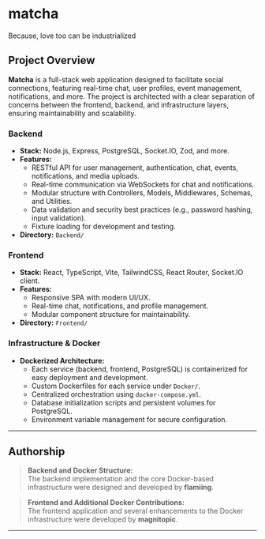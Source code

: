 # matcha

Because, love too can be industrialized

## Project Overview

**Matcha** is a full-stack web application designed to facilitate social connections, featuring real-time chat, user profiles, event management, notifications, and more. The project is architected with a clear separation of concerns between the frontend, backend, and infrastructure layers, ensuring maintainability and scalability.

### Backend

- **Stack:** Node.js, Express, PostgreSQL, Socket.IO, Zod, and more.
- **Features:**  
  - RESTful API for user management, authentication, chat, events, notifications, and media uploads.
  - Real-time communication via WebSockets for chat and notifications.
  - Modular structure with Controllers, Models, Middlewares, Schemas, and Utilities.
  - Data validation and security best practices (e.g., password hashing, input validation).
  - Fixture loading for development and testing.
- **Directory:** `Backend/`

### Frontend

- **Stack:** React, TypeScript, Vite, TailwindCSS, React Router, Socket.IO client.
- **Features:**  
  - Responsive SPA with modern UI/UX.
  - Real-time chat, notifications, and profile management.
  - Modular component structure for maintainability.
- **Directory:** `Frontend/`

### Infrastructure & Docker

- **Dockerized Architecture:**  
  - Each service (backend, frontend, PostgreSQL) is containerized for easy deployment and development.
  - Custom Dockerfiles for each service under `Docker/`.
  - Centralized orchestration using `docker-compose.yml`.
  - Database initialization scripts and persistent volumes for PostgreSQL.
  - Environment variable management for secure configuration.

---

## Authorship

> **Backend and Docker Structure:**  
> The backend implementation and the core Docker-based infrastructure were designed and developed by **flamiing**.

> **Frontend and Additional Docker Contributions:**  
> The frontend application and several enhancements to the Docker infrastructure were developed by **magnitopic**.

---
